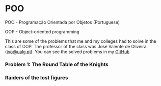 # POO

POO - Programação Orientada por Objetos (Portuguese)

OOP - Object-oriented programming

This are some of the problems that me and my colleges had to solve in the class of OOP. The professor of the class was José Valente de Oliveira (jvo@ualg.pt). You can see the solved problems in my
[GitHub](https://github.com/CyrillBrito/POO)

### Problem 1: The Round Table of the Knights





### Raiders of the lost figures